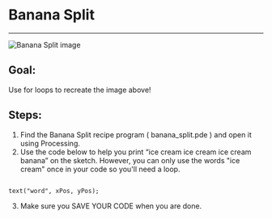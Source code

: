 

# Banana Split

<hr/>
<img alt="Banana Split image" src="http://level0.jointheleague.org/modules/Mod1Recipes/images/splitOutput.png"/>

## Goal:

Use for loops to recreate the image above!

## Steps:

1. Find the Banana Split recipe program ( banana_split.pde ) and open it using Processing.
2. Use the code below to help you print “ice cream ice cream ice cream banana” on the sketch.  However, you can only use the words "ice cream" once in your code so you'll need a loop.
```

text("word", xPos, yPos);
```
3. Make sure you SAVE YOUR CODE when you are done.



